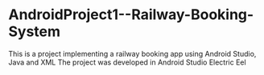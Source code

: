 # AndroidProject1--Railway-Booking-System
This is a project implementing a railway booking app using Android Studio, Java and XML
The project was developed in Android Studio Electric Eel

